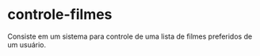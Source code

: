 # controle-filmes
Consiste em um sistema para controle de uma lista de filmes preferidos de um usuário.
